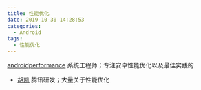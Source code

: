 ```yaml
---
title: 性能优化
date: 2019-10-30 14:28:53
categories:
  - Android
tags:
  - 性能优化
---
```


[androidperformance](https://androidperformance.com/) 系统工程师；专注安卓性能优化以及最佳实践的
- [胡凯](http://hukai.me/) 腾讯研发；大量关于性能优化